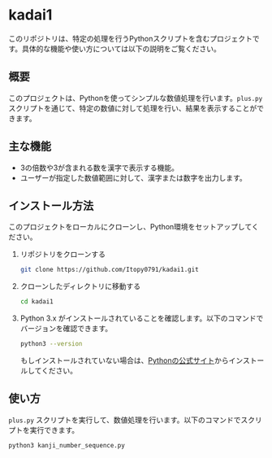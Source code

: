 # kadai1

このリポジトリは、特定の処理を行うPythonスクリプトを含むプロジェクトです。具体的な機能や使い方については以下の説明をご覧ください。

## 概要

このプロジェクトは、Pythonを使ってシンプルな数値処理を行います。`plus.py` スクリプトを通じて、特定の数値に対して処理を行い、結果を表示することができます。

## 主な機能

- 3の倍数や3が含まれる数を漢字で表示する機能。
- ユーザーが指定した数値範囲に対して、漢字または数字を出力します。

## インストール方法

このプロジェクトをローカルにクローンし、Python環境をセットアップしてください。

1. リポジトリをクローンする

    ```bash
    git clone https://github.com/Itopy0791/kadai1.git
    ```

2. クローンしたディレクトリに移動する

    ```bash
    cd kadai1
    ```

3. Python 3.x がインストールされていることを確認します。以下のコマンドでバージョンを確認できます。

    ```bash
    python3 --version
    ```

    もしインストールされていない場合は、[Pythonの公式サイト](https://www.python.org/downloads/)からインストールしてください。

## 使い方

`plus.py` スクリプトを実行して、数値処理を行います。以下のコマンドでスクリプトを実行できます。

```bash
python3 kanji_number_sequence.py

